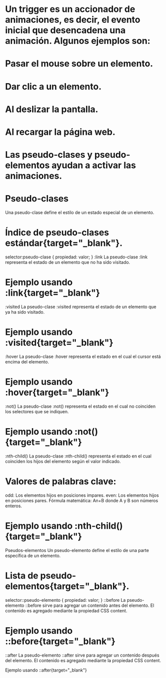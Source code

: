 # Un trigger es un accionador de animaciones, es decir, el evento inicial que desencadena una animación. Algunos ejemplos son:

# Pasar el mouse sobre un elemento.
# Dar clic a un elemento.
# Al deslizar la pantalla.
# Al recargar la página web.
# Las pseudo-clases y pseudo-elementos ayudan a activar las animaciones.

# Pseudo-clases
Una pseudo-clase define el estilo de un estado especial de un elemento.

# Índice de pseudo-clases estándar{target="_blank"}.
selector:pseudo-clase { propiedad: valor; }
:link
La pseudo-clase :link representa el estado de un elemento que no ha sido visitado.

# Ejemplo usando :link{target="_blank"}
:visited
La pseudo-clase :visited representa el estado de un elemento que ya ha sido visitado.

# Ejemplo usando :visited{target="_blank"}
:hover
La pseudo-clase :hover representa el estado en el cual el cursor está encima del elemento.

# Ejemplo usando :hover{target="_blank"}
:not()
La pseudo-clase :not() representa el estado en el cual no coinciden los selectores que se indiquen.

# Ejemplo usando :not(){target="_blank"}
:nth-child()
La pseudo-clase :nth-child() representa el estado en el cual coinciden los hijos del elemento según el valor indicado.

# Valores de palabras clave:

odd: Los elementos hijos en posiciones impares.
even: Los elementos hijos en posiciones pares.
Fórmula matemática: An+B donde A y B son números enteros.

# Ejemplo usando :nth-child(){target="_blank"}
Pseudos-elementos
Un pseudo-elemento define el estilo de una parte específica de un elemento.

# Lista de pseudo-elementos{target="_blank"}.
selector::pseudo-elemento { propiedad: valor; }
::before
La pseudo-elemento ::before sirve para agregar un contenido antes del elemento. El contenido es agregado mediante la propiedad CSS content.

# Ejemplo usando ::before{target="_blank"}
::after
La pseudo-elemento ::after sirve para agregar un contenido después del elemento. El contenido es agregado mediante la propiedad CSS content.

Ejemplo usando ::after{target="_blank"}

